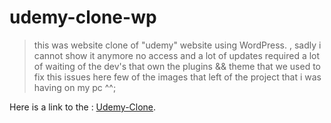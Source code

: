 # udemy-clone-wp
> this was website clone of "udemy" website using WordPress. , sadly i cannot show it anymore no access and a lot of updates required a lot of waiting of the dev's that own the plugins &amp;&amp; theme that we used to fix this issues here few of the images that left of the project that i was having on my pc ^^;

Here is a link to the : [Udemy-Clone](https://github.com/Maxwell999b/udemy-clone-wp/blob/main/pdf/udemy.pdf).
